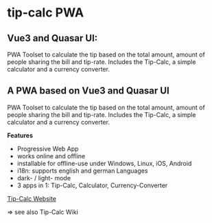 # tip-calc PWA
## Vue3 and Quasar UI: 
PWA Toolset to calculate the tip based on the total amount, amount of people sharing the bill and tip-rate. Includes the Tip-Calc, a simple calculator and a currency converter.

## A PWA based on Vue3 and Quasar UI
PWA Toolset to calculate the tip based on the total amount, amount of people sharing the bill and tip-rate. Includes the Tip-Calc, a simple calculator and a currency converter.

**Features**
* Progressive Web App
* works online and offline
* installable for offline-use under Windows, Linux, iOS, Android
* i18n: supports english and german Languages
* dark- / light- mode
* 3 apps in 1: Tip-Calc, Calculator, Currency-Converter


[Tip-Calc Website](https://www.hase-zheng.net/tip-calc/)

=> see also Tip-Calc Wiki
